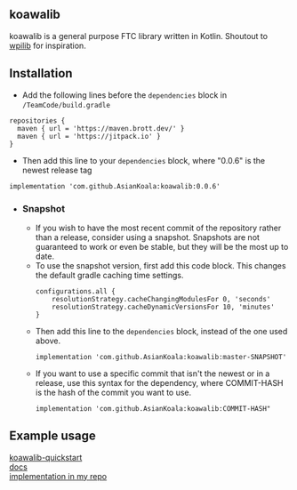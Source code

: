 ## koawalib
koawalib is a general purpose FTC library written in Kotlin. Shoutout to [wpilib](https://github.com/wpilibsuite/allwpilib) for inspiration.

## Installation
- Add the following lines before the ```dependencies``` block in ```/TeamCode/build.gradle```
```
repositories {
  maven { url = 'https://maven.brott.dev/' }
  maven { url = 'https://jitpack.io' }
}
```
- Then add this line to your ```dependencies``` block, where "0.0.6" is the newest release tag
```
implementation 'com.github.AsianKoala:koawalib:0.0.6'
```

- ### Snapshot
  - If you wish to have the most recent commit of the repository rather than a release, consider using a snapshot.
     Snapshots are not guaranteed to work or even be stable, but they will be the most up to date.
  - To use the snapshot version, first add this code block. This changes the default gradle caching time settings.
    ```
    configurations.all {
        resolutionStrategy.cacheChangingModulesFor 0, 'seconds'
        resolutionStrategy.cacheDynamicVersionsFor 10, 'minutes'
    }
    ```
  - Then add this line to the ```dependencies``` block, instead of the one used above.
    ```
    implementation 'com.github.AsianKoala:koawalib:master-SNAPSHOT'
    ```
  - If you want to use a specific commit that isn't the newest or in a release, use this syntax for the dependency, where COMMIT-HASH is the hash of the commit you want to use.
    ```
    implementation 'com.github.AsianKoala:koawalib:COMMIT-HASH"
    ```


## Example usage
[koawalib-quickstart](https://github.com/AsianKoala/koawalib_quickstart)  
[docs](https://neil-mehra.gitbook.io/koawalib/)  
[implementation in my repo](https://github.com/14607/FF-Private/tree/master/TeamCode/src/main/java/asiankoala/ftc2021)
